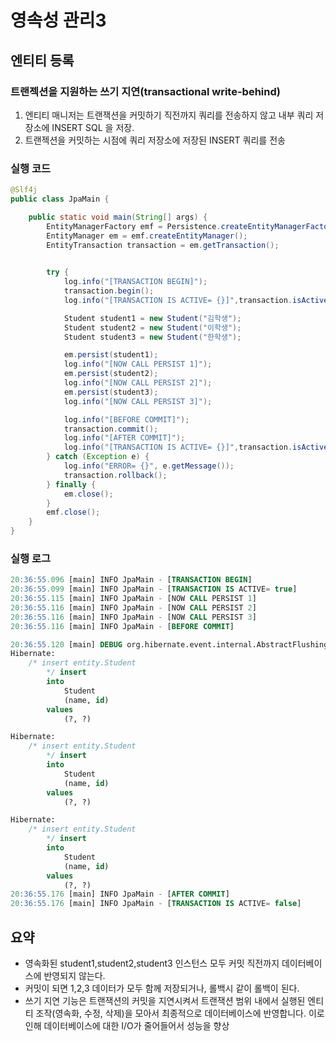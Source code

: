 # 영속성 관리3

## 엔티티 등록
### 트랜젝션을 지원하는 쓰기 지연(transactional write-behind)
1. 엔티티 매니저는 트랜잭션을 커밋하기 직전까지 쿼리를 전송하지 않고 내부 쿼리 저장소에 INSERT SQL 을 저장.
2. 트랜젝션을 커밋하는 시점에 쿼리 저장소에 저장된 INSERT 쿼리를 전송

### 실행 코드
```java
@Slf4j
public class JpaMain {

    public static void main(String[] args) {
        EntityManagerFactory emf = Persistence.createEntityManagerFactory("study-jpa");
        EntityManager em = emf.createEntityManager();
        EntityTransaction transaction = em.getTransaction();
        

        try {
            log.info("[TRANSACTION BEGIN]");
            transaction.begin();
            log.info("[TRANSACTION IS ACTIVE= {}]",transaction.isActive());

            Student student1 = new Student("김학생");
            Student student2 = new Student("이학생");
            Student student3 = new Student("한학생");

            em.persist(student1);
            log.info("[NOW CALL PERSIST 1]");
            em.persist(student2);
            log.info("[NOW CALL PERSIST 2]");
            em.persist(student3);
            log.info("[NOW CALL PERSIST 3]");

            log.info("[BEFORE COMMIT]");
            transaction.commit();
            log.info("[AFTER COMMIT]");
            log.info("[TRANSACTION IS ACTIVE= {}]",transaction.isActive());
        } catch (Exception e) {
            log.info("ERROR= {}", e.getMessage());
            transaction.rollback();
        } finally {
            em.close();
        }
        emf.close();
    }
}
```
### 실행 로그 
```sql
20:36:55.096 [main] INFO JpaMain - [TRANSACTION BEGIN]                    트랜젝션 시작
20:36:55.099 [main] INFO JpaMain - [TRANSACTION IS ACTIVE= true]
20:36:55.115 [main] INFO JpaMain - [NOW CALL PERSIST 1]                   영속화
20:36:55.116 [main] INFO JpaMain - [NOW CALL PERSIST 2]
20:36:55.116 [main] INFO JpaMain - [NOW CALL PERSIST 3]
20:36:55.116 [main] INFO JpaMain - [BEFORE COMMIT]                        커밋 전  

20:36:55.120 [main] DEBUG org.hibernate.event.internal.AbstractFlushingEventListener - Flushed: 3 insertions, 0 updates, 0 deletions to 3 objects                                                             커밋이 되면 저장소 쿼리를 flush
Hibernate: 
    /* insert entity.Student
        */ insert 
        into
            Student
            (name, id) 
        values
            (?, ?)

Hibernate: 
    /* insert entity.Student
        */ insert 
        into
            Student
            (name, id) 
        values
            (?, ?)

Hibernate: 
    /* insert entity.Student
        */ insert 
        into
            Student
            (name, id) 
        values
            (?, ?)
20:36:55.176 [main] INFO JpaMain - [AFTER COMMIT]                        커밋 후
20:36:55.176 [main] INFO JpaMain - [TRANSACTION IS ACTIVE= false]
```

## 요약
- 영속화된 student1,student2,student3 인스턴스 모두 커밋 직전까지 데이터베이스에 반영되지 않는다.
- 커밋이 되면 1,2,3 데이터가 모두 함께 저장되거나, 롤백시 같이 롤백이 된다.
- 쓰기 지연 기능은 트랜잭션의 커밋을 지연시켜서 트랜잭션 범위 내에서 실행된 엔티티 조작(영속화, 수정, 삭제)을 모아서 최종적으로 데이터베이스에 반영합니다. 이로 인해 데이터베이스에 대한 I/O가 줄어들어서 성능을 향상